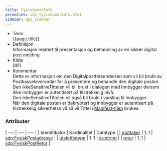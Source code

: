 ```yaml
---
title: FysiskpostInfo  
permalink: sdp_fysiskpostinfo.html
sidebar: dpi_sidebar
---
```


  - Term  
    {{page.title}}
  - Definisjon  
    Informasjon relatert til presentasjon og behandling av en sikker
    digital post melding
  - Kilde  
    DIFI
  - Kommentar  
    Dette er informasjon om den Digitalpostforsendelsen som vil bli
    brukt av Postkasseleverandør for å presentere og behandle den
    digitale posten.  
    Den ikkeSensitiveTittelen vil bli brukt i dialogen med Innbygger
    dersom ikke Innbygger er autentisert på tilstrekkelig nivå.  
    Den ikkeSensitiveTittelen vil også bli brukt i varsling til
    Innbygger.  
    Når den digitale posten er dekryptert og innbygger er autentisert på
    tilstrekkelig sikkerhetsnivå så vil Tittel i
    [Manifest-filen](../forretningslag/Dokumentpakke/Manifest.md) brukes.

### Attributer

| --- | --- | --- |
| Identifikator                           | Kardinalitet | Datatype                                              |
| [mottaker](FysiskPostadresse.md)           | 1..1         | [sdp:FysiskPostadresse](FysiskPostadresse.md)            |
| [utskriftstype](utskriftstype.md)        | 1..1         | [xs:string](http://www.w3.org/TR/xmlschema-2/#string) |
| [retur](FysiskPostRetur.md)                | 1..1         | [sdp:FysiskPostRetur](FysiskPostRetur.md)                |
